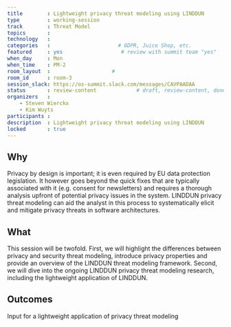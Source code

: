 ```yaml
---
title        : Lightweight privacy threat modeling using LINDDUN
type         : working-session
track        : Threat Model
topics       : 
technology   :
categories   :                      # GDPR, Juice Shop, etc.
featured     : yes                   # review with summit team "yes"
when_day     : Mon
when_time    : PM-2
room_layout  :                    #
room_id      : room-3
session_slack: https://os-summit.slack.com/messages/CAVPAADAA
status       : review-content             # draft, review-content, done
organizers   :
    - Steven Wierckx
    - Kim Wuyts
participants :
description  : Lightweight privacy threat modeling using LINDDUN
locked       : true
---
```


## Why

Privacy by design is important; it is even required by EU data protection legislation. It however goes beyond the quick fixes that are typically associated with it (e.g. consent for newsletters) and requires a thorough analysis upfront of potential privacy issues in the system. LINDDUN privacy threat modeling can aid the analyst in this process to systematically elicit and mitigate privacy threats in software architectures.

## What

This session will be twofold. First, we will highlight the differences between privacy and security threat modeling, introduce privacy properties and  provide an overview of the LINDDUN threat modeling framework. Second, we will dive into the ongoing LINDDUN privacy threat modeling research, including the lightweight application of LINDDUN.

## Outcomes

Input for a lightweight application of privacy threat modeling
